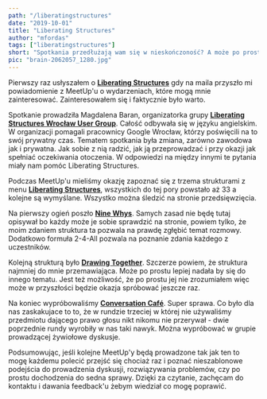 ```yaml
--- 
path: "/liberatingstructures"
date: "2019-10-01"
title: "Liberating Structures"
author: "mfordas"
tags: ["liberatingstructures"]
short: "Spotkania przedłużają wam się w nieskończoność? A może po prostu wieje nudą? Z pomocą przychodzą Liberating Structures..."
pic: "brain-2062057_1280.jpg"
---
```


 <div>
                            <p class="w3-left w3-justify" style="width:100%;">Pierwszy raz usłyszałem o <a
                                    href="http://www.liberatingstructures.com/ls/" target="_blank"><b>Liberating
                                        Structures</b></a>
                                gdy na maila przyszło mi powiadomienie z MeetUp'u o wydarzeniach, które mogą mnie
                                zainteresować. Zainteresowałem się i faktycznie było warto.
                            </p>
                            <p class="w3-left w3-justify" style="width:100%;">
                                Spotkanie prowadziła Magdalena Baran, organizatorka grupy <a
                                    href="https://www.meetup.com/pl-PL/Liberating-Structures-Wroclaw-User-Group/"
                                    target="_blank"><b>Liberating Structures Wrocław User Group</b></a>. Całość
                                odbywała się w języku angielskim. W organizacji pomagali pracownicy Google Wrocław,
                                którzy poświęcili na to swój prywatny czas.
                                Tematem spotkania była zmiana, zarówno zawodowa jak i prywatna. Jak sobie z nią
                                radzić, jak ją przeprowadzać i przy okazji jak spełniać oczekiwania otoczenia.
                                W odpowiedzi na między innymi te pytania miały nam pomóc Liberating Structures.
                            </p>
                            <p class="w3-left w3-justify" style="width:100%;">
                                Podczas MeetUp'u mieliśmy okazję zapoznać się z trzema strukturami z menu <a
                                    href="http://www.liberatingstructures.com/ls/" target="_blank"><b>Liberating
                                        Structures</b></a>,
                                wszystkich do tej pory powstało aż 33 a kolejne są wymyślane. Wszystko można śledzić
                                na stronie przedsięwzięcia.
                            </p>
                            <p class="w3-left w3-justify" style="width:100%;">
                                Na pierwszy ogień poszło <a href="http://www.liberatingstructures.com/3-nine-whys/"
                                    target="_blank"><b>Nine Whys</b></a>. Samych zasad nie będę tutaj opisywał bo
                                każdy może je sobie sprawdzić na stronie,
                                powiem tylko, że moim zdaniem struktura ta pozwala na prawdę zgłębić temat rozmowy.
                                Dodatkowo formuła 2-4-All pozwala na poznanie zdania każdego z uczestników.
                            </p>
                            <p class="w3-left w3-justify" style="width:100%;">
                                Kolejną strukturą było <a href="http://www.liberatingstructures.com/3-nine-whys/"
                                    target="_blank"><b>Drawing Together</b></a>. Szczerze powiem, że struktura
                                najmniej do mnie przemawiająca. Może po prostu
                                lepiej nadała by się do innego tematu. Jest też możliwość, że po prostu jej nie
                                zrozumiałem więc może w przyszłości będzie okazja spróbować jeszcze raz.
                            </p>
                            <p class="w3-left w3-justify" style="width:100%;">
                                Na koniec wypróbowaliśmy <a
                                    href="http://www.liberatingstructures.com/17-conversation-cafe/"
                                    target="_blank"><b>Conversation Café</b></a>. Super sprawa. Co było dla nas
                                zaskakujace to to, że w rundzie trzeciej
                                w której nie używaliśmy przedmiotu dającego prawo głosu nikt nikomu nie przerywał -
                                dwie poprzednie rundy wyrobiły w nas taki nawyk. Można wypróbować w grupie
                                prowadzącej żywiołowe dyskusje.
                            </p>
                            <p class="w3-left w3-justify" style="width:100%;">
                                Podsumowując, jeśli kolejne MeetUp'y będą prowadzone tak jak ten to mogę każdemu
                                polecić przejść się chociaż raz i poznać nieszablonowe podejścia do prowadzenia
                                dyskusji,
                                rozwiązywania problemów, czy po prostu dochodzenia do sedna sprawy. Dzięki za
                                czytanie, zachęcam do kontaktu i dawania feedback'u żebym wiedział co mogę poprawić.
                            </p>
                        </div>
                           